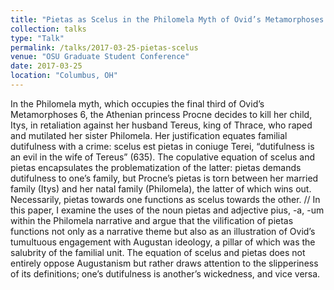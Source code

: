 ```yaml
---
title: "Pietas as Scelus in the Philomela Myth of Ovid’s Metamorphoses (6.424-674)"
collection: talks
type: "Talk"
permalink: /talks/2017-03-25-pietas-scelus
venue: "OSU Graduate Student Conference"
date: 2017-03-25
location: "Columbus, OH"
---
```


In the Philomela myth, which occupies the final third of Ovid’s Metamorphoses 6, the Athenian princess Procne decides to kill her child, Itys, in retaliation against her husband Tereus, king of Thrace, who raped and mutilated her sister Philomela. Her justification equates familial dutifulness with a crime: scelus est pietas in coniuge Terei, “dutifulness is an evil in the wife of Tereus” (635). The copulative equation of scelus and pietas encapsulates the problematization of the latter: pietas demands dutifulness to one’s family, but Procne’s pietas is torn between her married family (Itys) and her natal family (Philomela), the latter of which wins out. Necessarily, pietas towards one functions as scelus towards the other. // In this paper, I examine the uses of the noun pietas and adjective pius, -a, -um within the Philomela narrative and argue that the vilification of pietas functions not only as a narrative theme but also as an illustration of Ovid’s tumultuous engagement with Augustan ideology, a pillar of which was the salubrity of the familial unit. The equation of scelus and pietas does not entirely oppose Augustanism but rather draws attention to the slipperiness of its definitions; one’s dutifulness is another’s wickedness, and vice versa.
